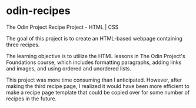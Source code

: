 # odin-recipes
The Odin Project Recipe Project - HTML | CSS

The goal of this project is to create an HTML-based webpage containing three recipes.

The learning objective is to utilize the HTML lessons in The Odin Project's Foundations course, which includes formatting paragraphs, adding links and images, and using ordered and unordered lists.

This project was more time consuming than I anticipated. However, after making the third recipe page, I realized it would have been more efficient to make a recipe page template that could be copied over for some number of recipes in the future.
